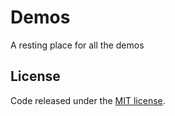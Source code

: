 # Demos
A resting place for all the demos

## License
Code released under the [MIT license](https://github.com/nimadez/demo/blob/main/LICENSE).

